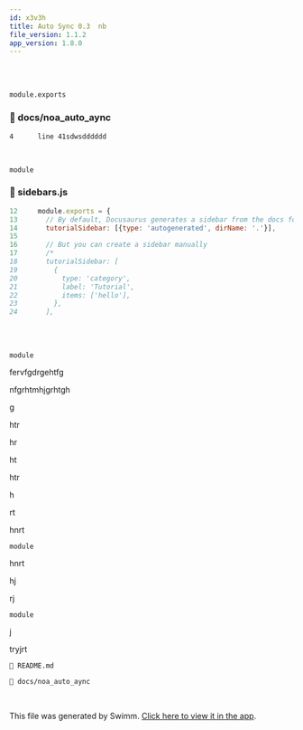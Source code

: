 ```yaml
---
id: x3v3h
title: Auto Sync 0.3  nb
file_version: 1.1.2
app_version: 1.8.0
---
```


<br/>

<br/>

`module.exports`<swm-token data-swm-token=":sidebars.js:12:-1:-1:`module.exports = {`"/>
<!-- NOTE-swimm-snippet: the lines below link your snippet to Swimm -->
### 📄 docs/noa_auto_aync
```
4      line 41sdwsdddddd
```

<br/>

`module`<swm-token data-swm-token=":sidebars.js:12:0:0:`module.exports = {`"/>
<!-- NOTE-swimm-snippet: the lines below link your snippet to Swimm -->
### 📄 sidebars.js
```javascript
12     module.exports = {
13       // By default, Docusaurus generates a sidebar from the docs folder structure
14       tutorialSidebar: [{type: 'autogenerated', dirName: '.'}],
15     
16       // But you can create a sidebar manually
17       /*
18       tutorialSidebar: [
19         {
20           type: 'category',
21           label: 'Tutorial',
22           items: ['hello'],
23         },
24       ],
```

<br/>

<br/>

`module`<swm-token data-swm-token=":sidebars.js:12:0:0:`module.exports = {`"/>

fervfgdrgehtfg

nfgrhtmhjgrhtgh

g

htr

hr

ht

htr

h

rt

hnrt

`module`<swm-token data-swm-token=":sidebars.js:12:0:0:`module.exports = {`"/>

hnrt

hj

rj

`module`<swm-token data-swm-token=":sidebars.js:12:0:0:`module.exports = {`"/>

j

tryjrt

`📄 README.md`

`📄 docs/noa_auto_aync`

<br/>

This file was generated by Swimm. [Click here to view it in the app](http://localhost:5000/repos/Z2l0aHViJTNBJTNBTm9hUmVwbyUzQSUzQU5vYW96ZXI=/docs/x3v3h).
